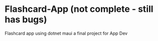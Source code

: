 # Flashcard-App (not complete - still has bugs)

Flashcard app using dotnet maui a final project for App Dev
